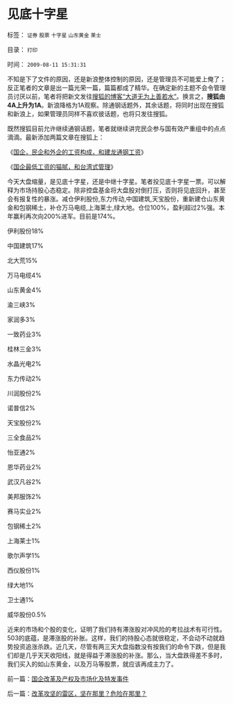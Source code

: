 # 见底十字星

标签： `证券` `股票` `十字星` `山东黄金` `莱士` 

目录： `打印`

时间： `2009-08-11 15:31:31`

不知是下了文件的原因，还是新浪整体控制的原因，还是管理员不可能爱上俺了；反正笔者的文章是出一篇光荣一篇，篇篇都成了精华。在确定新的主题不会令管理员讨厌以前，笔者将把新文发往[搜狐的博客“大道无为上善若水”](http://darthvad.blog.sohu.com/)。换言之，**搜狐由4A上升为1A**。新浪降格为1A观察。除通钢话题外，其余话题，将同时出现在搜狐和新浪上，如果管理员同样不喜欢彼话题，也将只发往搜狐。

既然搜狐目前允许继续通钢话题，笔者就继续讲完民企参与国有效产重组中的点点滴滴。最新添加两篇文章在搜狐上：

《[国企，民企和外企的工资构成，和建龙通钢工资](http://darthvad.blog.sohu.com/129363477.html)》

《[国企最低工资的猫腻，和台湾式管理](http://darthvad.blog.sohu.com/129363831.html)》

今天大盘缩量，是见底十字星，还是中继十字星。笔者投见底十字星一票。可以解释为市场持股心态稳定。除非控盘基金将大盘股对倒打压，否则将见底回升，甚至会有报复性的暴涨。减仓伊利股份,东力传动,中国建筑,天宝股份，重新建仓山东黄金和包钢稀土，补仓万马电缆,上海莱士,绿大地。仓位100%，盈利超过2%强。本年赢利再次向200%进军。目前是174%。

伊利股份18%

中国建筑17%

北大荒15%

万马电缆4%

山东黄金4%

渝三峡3%

家润多3%

一致药业3%

桂林三金3%

水晶光电2%

东力传动2%

川润股份2%

诺普信2%

天宝股份2%

三全食品2%

怡亚通2%

恩华药业2%

武汉凡谷2%

美邦服饰2%

赛马实业2%

包钢稀土2%

上海莱士1%

歌尔声学1%

西仪股份1%

绿大地1%

卫士通1%

威华股份0.5%

近来的市场和个股的变化，证明了我们持有滞涨股对冲风险的考拉战术有可行性。503的底蕴，是滞涨股的补胀。这样，我们的持股心态就很稳定，不会动不动就趋势投资追涨杀跌。近几天，尽管有两三天大盘指数没有按我们的命令下跌，但是我们却是几乎天天收阳线，就是得益于滞涨股的补涨。那么，当大盘跌得差不多时，我们买入的如山东黄金，以及万马等股票，就应该再成主力了。



前一篇：[国企改革及产权及市场化及特发事件](../../../2009/8/10/国企改革及产权及市场化及特发事件.md)

后一篇：[改革攻坚的雷区，坚在那里？危险在那里？](../../../2009/8/11/改革攻坚的雷区，坚在那里？危险在那里？.md)